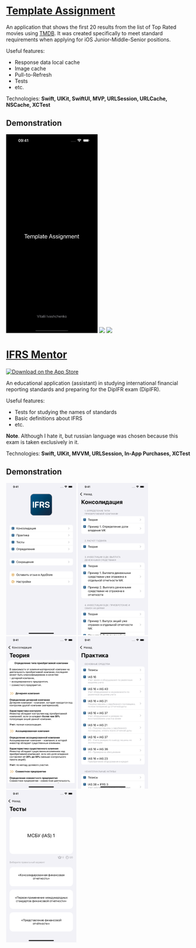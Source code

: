 # [Template Assignment](https://github.com/v-ivashchenko/template-assignment/tree/main)

An application that shows the first 20 results from the list of Top Rated movies using [TMDB](https://developer.themoviedb.org/docs). It was created specifically to meet standard requirements when applying for iOS Junior-Middle-Senior positions.

Useful features:
- Response data local cache
- Image cache
- Pull-to-Refresh
- Tests
- etc.

Technologies: 
**Swift, UIKit, SwiftUI, MVP, URLSession, URLCache, NSCache, XCTest**

## Demonstration
<p>
  <img src='https://github.com/v-ivashchenko/template-assignment/blob/main/README/img1.png' width='250'>
  <img src='https://github.com/v-ivashchenko/template-assignment/blob/main/README/img2.png' width='250'>
  <img src='https://github.com/v-ivashchenko/template-assignment/blob/main/README/img3.png' width='250'>
</p>

# [IFRS Mentor](https://apps.apple.com/ua/app/ifrs-mentor/id1611084704) 
<a href="https://apps.apple.com/us/app/ifrs-mentor/id1611084704?itscg=30200&itsct=apps_box_badge&mttnsubad=1611084704" style="display: inline-block;">
  <img src="https://toolbox.marketingtools.apple.com/api/v2/badges/download-on-the-app-store/black/en-us?releaseDate=1645401600" alt="Download on the App Store" style="width: 245px; height: 82px; vertical-align: middle; object-fit: contain;" />
</a>
    

An educational application (assistant) in studying international financial reporting standards and preparing for the DipIFR exam (DipIFR).

Useful features:
- Tests for studying the names of standards
- Basic definitions about IFRS
- etc.

**Note**. Although I hate it, but russian language was chosen because this exam is taken exclusively in it.

Technologies: 
**Swift, UIKit, MVVM, URLSession, In-App Purchases, XCTest**

## Demonstration
<p>
  <img src="IFRS%20Mentor/6_5_1.png" width="192">
  <img src="IFRS%20Mentor/6_5_2.png" width="192">
  <img src="IFRS%20Mentor/6_5_3.png" width="192">
  <img src="IFRS%20Mentor/6_5_4.png" width="192">
  <img src="IFRS%20Mentor/6_5_6.png" width="192">
</p>
